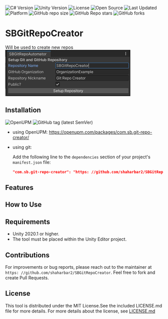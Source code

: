 
![C# Version](https://img.shields.io/badge/C%23-8.0-blue.svg)
![Unity Version](https://img.shields.io/badge/Unity-2020.1+-blue.svg)
![License](https://img.shields.io/badge/license-MIT-green.svg)
![Open Source](https://img.shields.io/badge/Open%20Source-%E2%9C%93-brightgreen.svg)
![Last Updated](https://img.shields.io/badge/last%20updated-2023-12-02-lightgrey.svg)
![Platform](https://img.shields.io/badge/platform-Unity%20Editor-lightgrey.svg)
![GitHub repo size](https://img.shields.io/github/repo-size/shaharbar2/SBGitRepoCreator)
![GitHub Repo stars](https://img.shields.io/github/stars/shaharbar2/SBGitRepoCreator?style=social)
![GitHub forks](https://img.shields.io/github/forks/shaharbar2/SBGitRepoCreator?style=social)

# SBGitRepoCreator

Will be used to create new repos
![img.png](img.png)

## Installation
![OpenUPM](https://img.shields.io/badge/UPM-1.0.0-blue.svg)
![GitHub tag (latest SemVer)](https://img.shields.io/github/tag/shaharbar2/SBGitRepoCreator?label=latest%20release)
- using OpenUPM: https://openupm.com/packages/com.sb.git-repo-creator/
- using git:

  Add the following line to the `dependencies` section of your project's `manifest.json` file:
  ```json 
  "com.sb.git-repo-creator": "https: //github.com/shaharbar2/SBGitRepoCreator.git?path=/Packages/com.sb.git-repo-creator#main"

## Features

## How to Use

## Requirements
- Unity 2020.1 or higher.
- The tool must be placed within the Unity Editor project.

## Contributions
For improvements or bug reports, please reach out to the maintainer at `https: //github.com/shaharbar2/SBGitRepoCreator`.
Feel free to fork and create Pull Requests.

## License
This tool is distributed under the MIT License.See the included LICENSE.md file for more details.
For more details about the license, see [LICENSE.md](LICENSE.md)